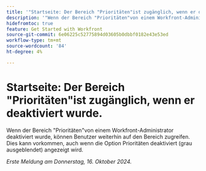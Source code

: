 ```yaml
---
title: '"Startseite: Der Bereich "Prioritäten"ist zugänglich, wenn er deaktiviert wurde."'
description: '"Wenn der Bereich "Prioritäten"von einem Workfront-Administrator deaktiviert wurde, können Benutzer weiterhin auf den Bereich zugreifen. Dies kann vorkommen, auch wenn die Option Prioritäten deaktiviert (grau ausgeblendet) angezeigt wird."'
hidefromtoc: true
feature: Get Started with Workfront
source-git-commit: 6e06225c52775894d03605b0dbbf0182e43e53ed
workflow-type: tm+mt
source-wordcount: '84'
ht-degree: 4%

---
```



# Startseite: Der Bereich &quot;Prioritäten&quot;ist zugänglich, wenn er deaktiviert wurde.

Wenn der Bereich &quot;Prioritäten&quot;von einem Workfront-Administrator deaktiviert wurde, können Benutzer weiterhin auf den Bereich zugreifen. Dies kann vorkommen, auch wenn die Option Prioritäten deaktiviert (grau ausgeblendet) angezeigt wird.

_Erste Meldung am Donnerstag, 16. Oktober 2024._
